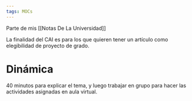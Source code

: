 ```yaml
---
tags: MOCs
---
```

Parte de mis [[Notas De La Universidad]]

La finalidad del CAI es para los que quieren tener un artículo como elegibilidad de proyecto de grado.
# Dinámica
40 minutos para explicar el tema, y luego trabajar en grupo para hacer las actividades asignadas en aula virtual.



